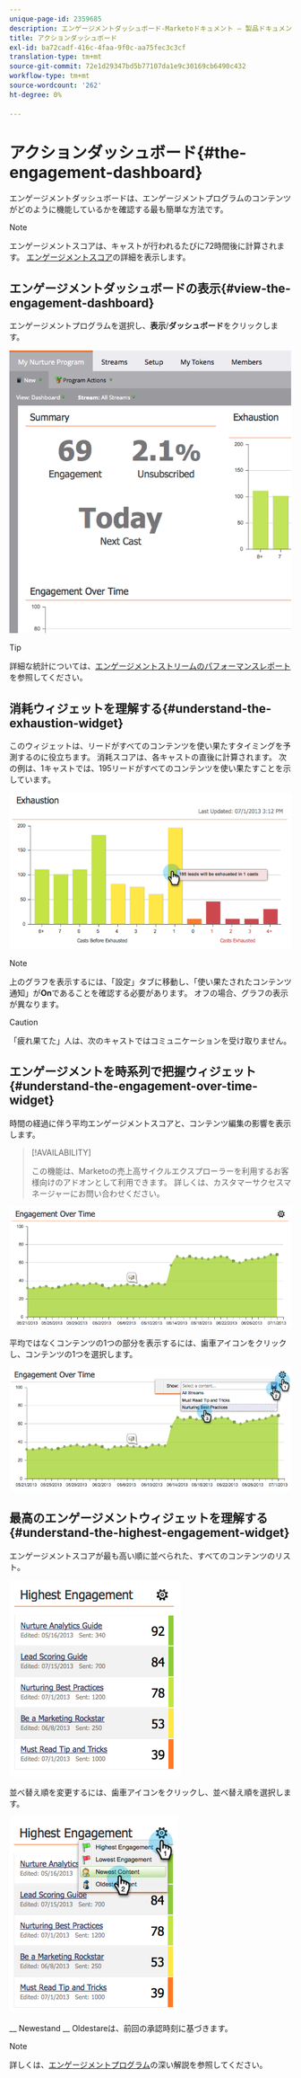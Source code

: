 ```yaml
---
unique-page-id: 2359685
description: エンゲージメントダッシュボード-Marketoドキュメント — 製品ドキュメント
title: アクションダッシュボード
exl-id: ba72cadf-416c-4faa-9f0c-aa75fec3c3cf
translation-type: tm+mt
source-git-commit: 72e1d29347bd5b77107da1e9c30169cb6490c432
workflow-type: tm+mt
source-wordcount: '262'
ht-degree: 0%

---
```


# アクションダッシュボード{#the-engagement-dashboard}

エンゲージメントダッシュボードは、エンゲージメントプログラムのコンテンツがどのように機能しているかを確認する最も簡単な方法です。

>[!NOTE]
>
>エンゲージメントスコアは、キャストが行われるたびに72時間後に計算されます。 [エンゲージメントスコア](/help/marketo/product-docs/email-marketing/drip-nurturing/reports-and-notifications/understanding-the-engagement-score.md)の詳細を表示します。

## エンゲージメントダッシュボードの表示{#view-the-engagement-dashboard}

エンゲージメントプログラムを選択し、**表示**/**ダッシュボード**&#x200B;をクリックします。

![](assets/image2014-9-15-16-3a42-3a41.png)

>[!TIP]
>
>詳細な統計については、[エンゲージメントストリームのパフォーマンスレポート](/help/marketo/product-docs/email-marketing/drip-nurturing/reports-and-notifications/engagement-stream-performance-report.md)を参照してください。

## 消耗ウィジェットを理解する{#understand-the-exhaustion-widget}

このウィジェットは、リードがすべてのコンテンツを使い果たすタイミングを予測するのに役立ちます。 消耗スコアは、各キャストの直後に計算されます。 次の例は、1キャストでは、195リードがすべてのコンテンツを使い果たすことを示しています。

![](assets/image2014-9-15-16-3a45-3a10.png)

>[!NOTE]
>
>上のグラフを表示するには、「設定」タブに移動し、「使い果たされたコンテンツ通知」が&#x200B;**On**&#x200B;であることを確認する必要があります。 オフの場合、グラフの表示が異なります。

>[!CAUTION]
>
>「疲れ果てた」人は、次のキャストではコミュニケーションを受け取りません。

## エンゲージメントを時系列で把握ウィジェット{#understand-the-engagement-over-time-widget}

時間の経過に伴う平均エンゲージメントスコアと、コンテンツ編集の影響を表示します。

>[!AVAILABILITY]
>
>この機能は、Marketoの売上高サイクルエクスプローラーを利用するお客様向けのアドオンとして利用できます。 詳しくは、カスタマーサクセスマネージャーにお問い合わせください。

![](assets/image2014-9-15-16-3a45-3a50.png)

平均ではなくコンテンツの1つの部分を表示するには、歯車アイコンをクリックし、コンテンツの1つを選択します。

![](assets/image2014-9-15-16-3a46-3a45.png)

## 最高のエンゲージメントウィジェットを理解する{#understand-the-highest-engagement-widget}

エンゲージメントスコアが最も高い順に並べられた、すべてのコンテンツのリスト。

![](assets/image2014-9-15-16-3a46-3a54.png)

並べ替え順を変更するには、歯車アイコンをクリックし、並べ替え順を選択します。

![](assets/image2014-9-15-16-3a46-3a58.png)

__ Newestand __  Oldestareは、前回の承認時刻に基づきます。

>[!NOTE]
>
>詳しくは、[エンゲージメントプログラム](/help/marketo/product-docs/email-marketing/drip-nurturing/creating-an-engagement-program/create-an-engagement-program.md)の深い解説を参照してください。

